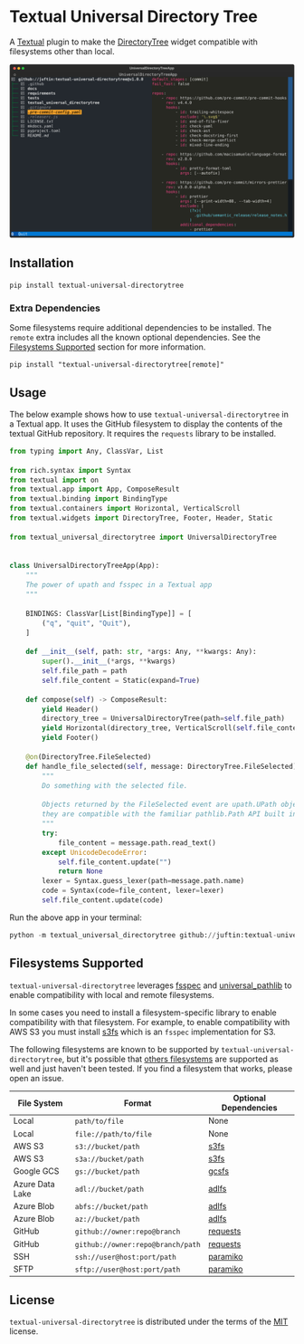 # Textual Universal Directory Tree

A [Textual](https://textual.textualize.io/) plugin to make the
[DirectoryTree](https://textual.textualize.io/widgets/directory_tree/)
widget compatible with filesystems other than local.

![](docs/screenshots/test_github_screenshot.svg)

## Installation

```shell
pip install textual-universal-directorytree
```

### Extra Dependencies

Some filesystems require additional dependencies to be installed.
The `remote` extra includes all the known optional dependencies. See the
[Filesystems Supported](#filesystems-supported) section for more information.

```shell
pip install "textual-universal-directorytree[remote]"
```

## Usage

The below example shows how to use `textual-universal-directorytree` in a Textual app.
It uses the GitHub filesystem to display the contents of the textual GitHub repository.
It requires the `requests` library to be installed.

```python
from typing import Any, ClassVar, List

from rich.syntax import Syntax
from textual import on
from textual.app import App, ComposeResult
from textual.binding import BindingType
from textual.containers import Horizontal, VerticalScroll
from textual.widgets import DirectoryTree, Footer, Header, Static

from textual_universal_directorytree import UniversalDirectoryTree


class UniversalDirectoryTreeApp(App):
    """
    The power of upath and fsspec in a Textual app
    """

    BINDINGS: ClassVar[List[BindingType]] = [
        ("q", "quit", "Quit"),
    ]

    def __init__(self, path: str, *args: Any, **kwargs: Any):
        super().__init__(*args, **kwargs)
        self.file_path = path
        self.file_content = Static(expand=True)

    def compose(self) -> ComposeResult:
        yield Header()
        directory_tree = UniversalDirectoryTree(path=self.file_path)
        yield Horizontal(directory_tree, VerticalScroll(self.file_content))
        yield Footer()

    @on(DirectoryTree.FileSelected)
    def handle_file_selected(self, message: DirectoryTree.FileSelected) -> None:
        """
        Do something with the selected file.

        Objects returned by the FileSelected event are upath.UPath objects and
        they are compatible with the familiar pathlib.Path API built into Python.
        """
        try:
            file_content = message.path.read_text()
        except UnicodeDecodeError:
            self.file_content.update("")
            return None
        lexer = Syntax.guess_lexer(path=message.path.name)
        code = Syntax(code=file_content, lexer=lexer)
        self.file_content.update(code)
```

Run the above app in your terminal:

```python
python -m textual_universal_directorytree github://juftin:textual-universal-directorytree@main/
```

## Filesystems Supported

`textual-universal-directorytree` leverages [fsspec](https://github.com/fsspec/filesystem_spec) and
[universal_pathlib](https://github.com/fsspec/universal_pathlib) to enable compatibility with
local and remote filesystems.

In some cases you need to install a filesystem-specific library
to enable compatibility with that filesystem. For example, to enable compatibility with AWS S3 you must
install [s3fs](https://github.com/fsspec/s3fs) which is an `fsspec` implementation for S3.

The following filesystems are known to be supported by `textual-universal-directorytree`, but it's possible
that [others filesystems](https://filesystem-spec.readthedocs.io/en/latest/api.html#other-known-implementations)
are supported as well and just haven't been tested. If you find a filesystem that works, please open an issue.

| File System     | Format                            | Optional Dependencies                            |
| --------------- | --------------------------------- | ------------------------------------------------ |
| Local           | `path/to/file`                    | None                                             |
| Local           | `file://path/to/file`             | None                                             |
| AWS S3          | `s3://bucket/path`                | [s3fs](https://github.com/fsspec/s3fs)           |
| AWS S3          | `s3a://bucket/path`               | [s3fs](https://github.com/fsspec/s3fs)           |
| Google GCS      | `gs://bucket/path`                | [gcsfs](https://github.com/fsspec/gcsfs)         |
| Azure Data Lake | `adl://bucket/path`               | [adlfs](https://github.com/fsspec/adlfs)         |
| Azure Blob      | `abfs://bucket/path`              | [adlfs](https://github.com/fsspec/adlfs)         |
| Azure Blob      | `az://bucket/path`                | [adlfs](https://github.com/fsspec/adlfs)         |
| GitHub          | `github://owner:repo@branch`      | [requests](https://github.com/requests/requests) |
| GitHub          | `github://owner:repo@branch/path` | [requests](https://github.com/requests/requests) |
| SSH             | `ssh://user@host:port/path`       | [paramiko](https://github.com/paramiko/paramiko) |
| SFTP            | `sftp://user@host:port/path`      | [paramiko](https://github.com/paramiko/paramiko) |

## License

`textual-universal-directorytree` is distributed under the terms of the [MIT](https://spdx.org/licenses/MIT.html)
license.
